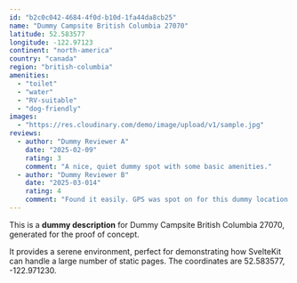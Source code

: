 ```yaml
---
id: "b2c0c042-4684-4f0d-b10d-1fa44da8cb25"
name: "Dummy Campsite British Columbia 27070"
latitude: 52.583577
longitude: -122.97123
continent: "north-america"
country: "canada"
region: "british-columbia"
amenities:
  - "toilet"
  - "water"
  - "RV-suitable"
  - "dog-friendly"
images:
  - "https://res.cloudinary.com/demo/image/upload/v1/sample.jpg"
reviews:
  - author: "Dummy Reviewer A"
    date: "2025-02-09"
    rating: 3
    comment: "A nice, quiet dummy spot with some basic amenities."
  - author: "Dummy Reviewer B"
    date: "2025-03-014"
    rating: 4
    comment: "Found it easily. GPS was spot on for this dummy location."
---
```


This is a **dummy description** for Dummy Campsite British Columbia 27070, generated for the proof of concept.

It provides a serene environment, perfect for demonstrating how SvelteKit can handle a large number of static pages. The coordinates are 52.583577, -122.971230.
